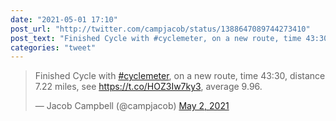 ```yaml
---
date: "2021-05-01 17:10"
post_url: "http://twitter.com/campjacob/status/1388647089744273410"
post_text: "Finished Cycle with #cyclemeter, on a new route, time 43:30, distance 7.22 miles, see https://t.co/HOZ3Iw7ky3, average 9.96."
categories: "tweet"
---
```


<blockquote class="twitter-tweet"><p lang="en" dir="ltr">Finished Cycle with <a href="https://twitter.com/hashtag/cyclemeter?src=hash&amp;ref_src=twsrc%5Etfw">#cyclemeter</a>, on a new route, time 43:30, distance 7.22 miles, see <a href="https://t.co/HOZ3Iw7ky3">https://t.co/HOZ3Iw7ky3</a>, average 9.96.</p>&mdash; Jacob Campbell (@campjacob) <a href="https://twitter.com/campjacob/status/1388647089744273410?ref_src=twsrc%5Etfw">May 2, 2021</a></blockquote> <script async src="https://platform.twitter.com/widgets.js" charset="utf-8"></script> 
